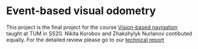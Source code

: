 # Event-based visual odometry

This project is the final project for the course [Vision-based navigation](https://vision.in.tum.de/teaching/ss2020/visnav_ss2020) taught at TUM in SS20. Nikita Korobov and Zhakshylyk Nurlanov contibuted equally. For the detailed review please go to our [technical report](https://github.com/nurlanov-zh/event-based-odomety/blob/master/report.pdf)
